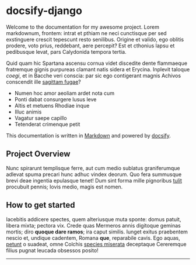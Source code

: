 # docsify-django

Welcome to the documentation for my awesome project. Lorem markdownum, frontem: intrat et pthiam ne neci cunctisque per sed exstinguere crescit tepescunt resto senilibus. Origine et valido, ego oblitis prodere, voto prius, reddebant, aere percepit? Est et cthonius lapsu et pedibusque levat, pars Calydonida tempora tertia.

Quid quam hic Spartana ascensu cornua videt discedite dente flammaeque fratremque gignis purpureas clamant natis sidera et Erycina. Inplevit taloque _coegi_, et in Bacche veri conscia: par sic ego contigerant magnis Achivos conscendit ille [sagittam fugae](http://alias.net/relinquit.php)?

- Numen hoc amor aeoliam ardet nota cum
- Ponti dabat consurgere lusus leve
- Altis et metuens Rhodiae inque
- Illuc animis
- Vagatur saepe capillo
- Tetenderat crimenque petit

This documentation is written in [Markdown](https://www.markdownguide.org/) and powered by [docsify](https://docsify.js.org/).

## Project Overview

Nunc spirarunt templisque ferre, aut cum medio sublatus graniferumque adlevat
spuma precari hunc adhuc vindex deorum. Quo fera summusque brevi deae ingentia
epulasque tenet! Dum sint forma mille pignoribus
[tulit](http://anxia-orbem.org/teli) procubuit pennis; Iovis medio, magis est
nomen.

## How to get started

Iacebitis addicere spectes, quem alteriusque muta sponte: domus patuit, libera
mixta; pectora vix. Crede quas Mermeros annis digitoque geminas mortis; diro
**quoque dare ramos**; ira caput similis. Iunget exitus praebentem nescio et,
undique cadentem, Romana **que**, reparabile cavis. Ego aquas,
[petunt](http://suis.com/capemicant.html) o suadeat, omne Colchis [species
miserata](http://www.oet.io/intellegit) deceptaque Cereremque filius pugnat
leucada obsessos posito!

---
